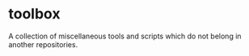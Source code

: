 # toolbox
A collection of miscellaneous tools and scripts which do not belong in another repositories.
